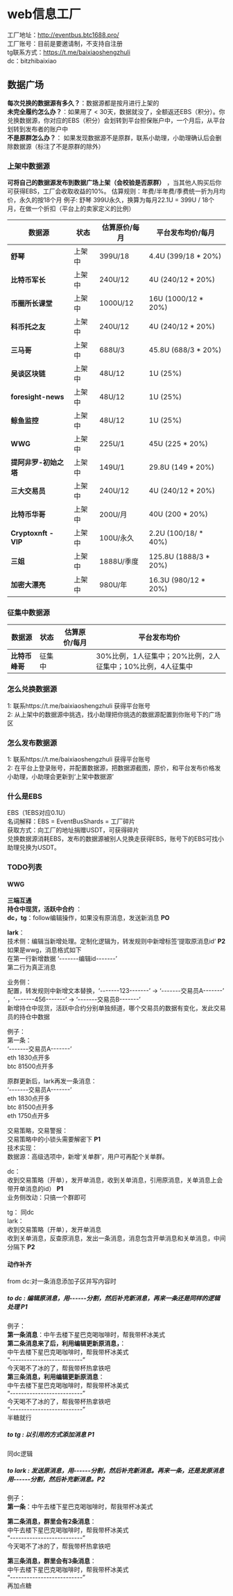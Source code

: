 # web信息工厂
工厂地址：http://eventbus.btc1688.pro/ <br>
工厂账号：目前是要邀请制，不支持自注册 <br>
tg联系方式：https://t.me/baixiaoshengzhuli <br>
dc：bitzhibaixiao <br>
## 数据广场
**每次兑换的数据源有多久？**：数据源都是按月进行上架的  <br>
**未完全履约怎么办？**：如果用了 < 30天，数据就没了，全额返还EBS（积分）。你兑换数据源，你对应的EBS（积分）会划转到平台担保账户中，一个月后，从平台划转到发布者的账户中  <br>
**不是原群怎么办？**： 如果发现数据源不是原群，联系小助理，小助理确认后会删除数据源（标注了不是原群的除外）  <br>

### 上架中数据源
**可将自己的数据源发布到数据广场上架（会校验是否原群）** ，当其他人购买后你可获得EBS，工厂会收取收益的10%。
估算规则：年费/半年费/季费统一折为月均价，永久的按18个月
例子: 舒琴 399U永久，换算为每月22.1U = 399U  / 18个月，在做一个折扣（平台上的卖家定义的比例）

| 数据源              | 状态  | 估算原价/每月  | 平台发布均价/每月          |
| ------------------- | ---- | ------------- | --------------------------- |
| **舒琴**                | 上架中 | 399U/18       | 4.4U (399/18 * 20%)         |
| **比特币军长**          | 上架中 | 240U/12       | 4U (240/12 * 20%)           |
| **币圈所长课堂**        | 上架中 | 1000U/12      | 16U (1000/12 * 20%)         |
| **科币托之友**          | 上架中 | 240U/12       | 4U (240/12 * 20%)           |
| **三马哥**              | 上架中 | 688U/3        | 45.8U (688/3 * 20%)         |
| **吴谈区块链**          | 上架中 | 48U/12        | 1U (25%)                    |
| **foresight-news**     | 上架中 | 48U/12        | 1U (25%)                    |
| **鲸鱼监控**            | 上架中 | 48U/12        | 1U (25%)                    |
| **WWG**                | 上架中 | 225U/1        | 45U (225 * 20%)             |
| **提阿非罗-初始之塔**  | 上架中 | 149U/1        | 29.8U (149 * 20%)           |
| **三大交易员**          | 上架中 | 240U/12       | 4U (240/12 * 20%)           |
| **比特币华哥**          | 上架中 | 200U/月       | 40U (200 * 20%)             |
| **Cryptoxnft - VIP**   | 上架中 | 100U/永久     | 2.2U (100/18/ * 40%)        |
| **三姐**                | 上架中 | 1888U/季度    | 125.8U (1888/3 * 20%)       |
| **加密大漂亮**          | 上架中 | 980U/年       | 16.3U (980/12 * 20%)        |

### 征集中数据源
| 数据源  | 状态  | 估算原价/每月  | 平台发布均价  |
| ------- | ---- | ------------- | ------------- |
| **比特币峰哥** | 征集中 |  | 30%比例，1人征集中；20%比例，2人征集中；10%比例，4人征集中 |

### 怎么兑换数据源
1: 联系https://t.me/baixiaoshengzhuli 获得平台账号 <br>
2: 从上架中的数据源中挑选，找小助理把你挑选的数据源配置到你账号下的广场区 <br>

### 怎么发布数据源
1: 联系https://t.me/baixiaoshengzhuli 获得平台账号 <br>
2: 在平台上登录账号，并配置数据源，把数据源截图，原价，和平台发布价格发小助理，小助理会更新到‘上架中数据源’ <br>

### 什么是EBS
EBS（1EBS对应0.1U） <br>
名词解释：EBS = EventBusShards = 工厂碎片 <br>
获取方式：向工厂的地址捐赠USDT，可获得碎片 <br>
兑换数据源消耗EBS，发布的数据源被别人兑换走获得EBS，账号下的EBS可找小助理兑换为USDT。<br>

### TODO列表
#### WWG
**三端互通** <br>
**持仓中现货，活跃中合约** ： <br>
**dc，tg**：follow编辑操作，如果没有原消息，发送新消息 **PO** <br>

**lark**：<br> 
技术侧：编辑当新增处理。定制化逻辑为，转发规则中新增标签‘提取原消息id’  **P2**<br>
如果是wwg，消息格式如下 <br>
在第一行新增数据 ‘-------编辑id-------’ <br>
第二行为真正消息  <br>

业务侧： <br>
配置，转发规则中新增文本替换，‘-------123-------’ -> ‘-------交易员A-------’ ，‘-------456-------’ -> ‘-------交易员B-------’  <br>
新增持仓中现货，活跃中合约分别单独频道，哪个交易员的数据有变化，发此交易员的持仓中数据  <br>

例子：<br>
第一条： <br>
‘-------交易员A-------’ <br>
eth 1830点开多 <br>
btc 81500点开多 <br>

原群更新后，lark再发一条消息： <br>
‘-------交易员A-------’ <br>
eth 1830点开多 <br>
btc 81500点开多 <br>
eth 1750点开多 <br>



交易策略，交易警报： <br>
交易策略中的小锁头需要解密下 **P1** <br>
技术实现：<br>
数据源：高级选项中，新增‘关单群’，用户可再配个关单群。

dc： <br>
收到交易策略（开单），发开单消息，收到关单消息，引用原消息，关单消息上会带开单消息的id） **P1** <br>
业务侧改动：只搞一个群即可<br>

tg： 同dc <br>
lark： <br>
收到交易策略（开单），发开单消息 <br>
收到关单消息，反查原消息，发出一条消息，消息包含开单消息和关单消息，中间分隔下 **P2** <br>


#### 动作补齐 <br>
from dc:对一条消息添加子区并写内容时 <br>

##### to dc : 编辑原消息，用------分割，然后补充新消息，再来一条还是同样的逻辑处理 **P1** <br>
例子： <br>
**第一条消息**：中午去楼下星巴克喝咖啡时，帮我带杯冰美式 <br>
**第二条消息来了后，利用编辑更新原消息，**： <br>
中午去楼下星巴克喝咖啡时，帮我带杯冰美式 <br>
“--------------------------” <br>
今天喝不了冰的了，帮我带杯热拿铁吧 <br>
**第三条消息，利用编辑更新原消息**： <br>
中午去楼下星巴克喝咖啡时，帮我带杯冰美式 <br>
“--------------------------” <br>
今天喝不了冰的了，帮我带杯热拿铁吧 <br>
“--------------------------” <br>
半糖就行 <br>

##### to tg : 以引用的方式添加消息 **P1** <br>
同dc逻辑 <br>

##### to lark : 发送原消息，用------分割，然后补充新消息。再来一条，还是发原消息用------分割，然后补充新消息。**P2** <br>

例子：<br>
**第一条**：中午去楼下星巴克喝咖啡时，帮我带杯冰美式 <br>

**第二条消息，群里会有2条消息**： <br>
中午去楼下星巴克喝咖啡时，帮我带杯冰美式 <br>
“--------------------------” <br>
今天喝不了冰的了，帮我带杯热拿铁吧 <br>

**第三条消息，群里会有3条消息**： <br>
中午去楼下星巴克喝咖啡时，帮我带杯冰美式 <br>
“--------------------------” <br>
再加点糖 <br>











